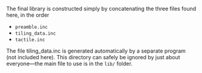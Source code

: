 The final library is constructed simply by concatenating the three
files found here, in the order

* `preamble.inc`
* `tiling_data.inc`
* `tactile.inc`

The file tiling_data.inc is generated automatically by a separate
program (not included here).  This directory can safely be ignored by just about everyone—the main file to use is in the `lib/` folder.
